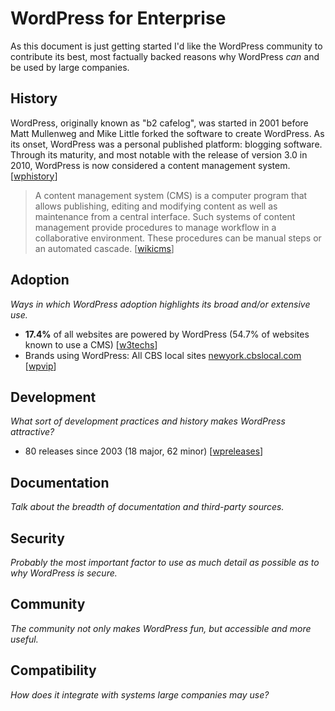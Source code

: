 WordPress for Enterprise
========================

As this document is just getting started I'd like the WordPress community to contribute its best, most factually backed reasons why WordPress *can* and be used by large companies.

## History

WordPress, originally known as "b2 cafelog", was started in 2001 before Matt Mullenweg and Mike Little forked the software to create WordPress. As its onset, WordPress was a personal published platform: blogging software. Through its maturity, and most notable with the release of version 3.0 in 2010, WordPress is now considered a content management system. [[wphistory]]

> A content management system (CMS) is a computer program that allows publishing, editing and modifying content as well as maintenance from a central interface. Such systems of content management provide procedures to manage workflow in a collaborative environment. These procedures can be manual steps or an automated cascade. [[wikicms]]

## Adoption

*Ways in which WordPress adoption highlights its broad and/or extensive use.*

* **17.4%** of all websites are powered by WordPress (54.7% of websites known to use a CMS) [[w3techs]]
* Brands using WordPress: All CBS local sites [newyork.cbslocal.com](http://newyork.cbslocal.com/) [[wpvip]]

## Development

*What sort of development practices and history makes WordPress attractive?*

* 80 releases since 2003 (18 major, 62 minor) [[wpreleases]]

## Documentation

*Talk about the breadth of documentation and third-party sources.*

## Security

*Probably the most important factor to use as much detail as possible as to why WordPress is secure.*

## Community

*The community not only makes WordPress fun, but accessible and more useful.*

## Compatibility

*How does it integrate with systems large companies may use?*


[wphistory]: http://codex.wordpress.org/History
[wikicms]: http://en.wikipedia.org/wiki/Content_management_system
[w3techs]: http://w3techs.com/technologies/overview/content_management/all
[wpvip]: http://vip.wordpress.com/clients/
[wpreleases]: http://wordpress.org/download/release-archive/
